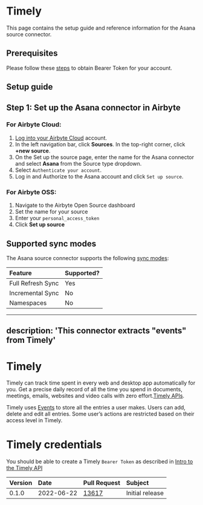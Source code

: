 # Timely

This page contains the setup guide and reference information for the Asana source connector.

## Prerequisites

Please follow these [steps](https://dev.timelyapp.com/#authorization) to obtain Bearer Token for your account.

## Setup guide
## Step 1: Set up the Asana connector in Airbyte

### For Airbyte Cloud:

1. [Log into your Airbyte Cloud](https://cloud.airbyte.io/workspaces) account.
2. In the left navigation bar, click **Sources**. In the top-right corner, click **+new source**.
3. On the Set up the source page, enter the name for the Asana connector and select **Asana** from the Source type dropdown.
4. Select `Authenticate your account`.
5. Log in and Authorize to the Asana account and click `Set up source`.

### For Airbyte OSS:

1. Navigate to the Airbyte Open Source dashboard
2. Set the name for your source 
3. Enter your `personal_access_token`
4. Click **Set up source**

## Supported sync modes

The Asana source connector supports the following [sync modes](https://docs.airbyte.com/cloud/core-concepts#connection-sync-modes):

| Feature           | Supported? |
| :---------------- | :--------- |
| Full Refresh Sync | Yes        |
| Incremental Sync  | No         |
| Namespaces        | No         |




---
description: 'This connector extracts "events" from Timely'
---

# Timely

Timely can track time spent in every web and desktop app automatically for you. Get a precise daily record of all the time you spend in documents, meetings, emails, websites and video calls with zero effort.[Timely APIs](https://dev.timelyapp.com/).

Timely uses [Events](https://dev.timelyapp.com/#events) to store all the entries a user makes. Users can add, delete and edit all entries. Some user’s actions are restricted based on their access level in Timely.

# Timely credentials

You should be able to create a Timely `Bearer Token` as described in [Intro to the Timely API](https://dev.timelyapp.com/#authorization)

| Version | Date       | Pull Request                                             | Subject         |
| :------ | :--------- | :------------------------------------------------------- | :-------------- |
| 0.1.0   | 2022-06-22 | [13617](https://github.com/airbytehq/airbyte/pull/13617) | Initial release |

